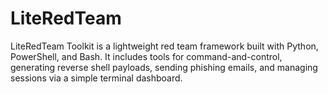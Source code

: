 # LiteRedTeam
LiteRedTeam Toolkit is a lightweight red team framework built with Python, PowerShell, and Bash. It includes tools for command-and-control, generating reverse shell payloads, sending phishing emails, and managing sessions via a simple terminal dashboard.
